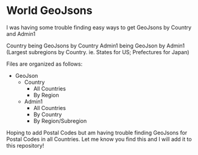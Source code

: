 # World GeoJsons

I was having some trouble finding easy ways to get GeoJsons by Country and Admin1

Country being GeoJsons by Country
Admin1 being GeoJson by Admin1 (Largest subregions by Country. ie. States for US; Prefectures for Japan)

Files are organized as follows:
- GeoJson
  - Country
    - All Countries
    - By Region
  - Admin1
    - All Countries
    - By Country
    - By Region/Subregion

Hoping to add Postal Codes but am having trouble finding GeoJsons for Postal Codes in all Countries.
Let me know you find this and I will add it to this repository!
